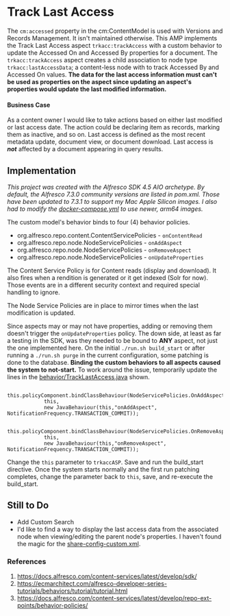# Track Last Access
The `cm:accessed` property in the cm:ContentModel is used with Versions and Records Management. It isn't maintained otherwise. This AMP implements the Track Last Access aspect `trkacc:trackAccess` with a custom behavior to update the Accessed On and Accessed By properties for a document. The `trkacc:trackAccess` aspect creates a child association to node type `trkacc:lastAccessData`; a content-less node with to track Accessed By and Accessed On values. **The data for the last access information must can't be used as properties on the aspect since updating an aspect's properties would update the last modified information.**

#### Business Case
As a content owner I would like to take actions based on either last modified or last access date. The action could be declaring item as records, marking them as inactive, and so on. Last access is defined as the most recent metadata update, document view, or document download. Last access is ***not*** affected by a document appearing in query results.

## Implementation
*This project was created with the Alfresco SDK 4.5 AIO archetype. By default, the Alfresco 7.3.0 community versions are listed in pom.xml. Those have been updated to 7.3.1 to support my Mac Apple Silicon images. I also had to modify the [docker-compose.yml](docker/docker-compose.yml) to use newer, arm64 images.*

The custom model's behavior binds to four (4) behavior policies.
- org.alfresco.repo.content.ContentServicePolicies - `onContentRead`
- org.alfresco.repo.node.NodeServicePolicies - `onAddAspect`
- org.alfresco.repo.node.NodeServicePolicies - `onRemoveAspect`
- org.alfresco.repo.node.NodeServicePolicies - `onUpdateProperties`

The Content Service Policy is for Content reads (display and download). It also fires when a rendition is generated or it get indexed (Solr for now). Those events are in a different security context and required special handling to ignore.

The Node Service Policies are in place to mirror times when the last modification is updated. 

Since aspects may or may not have properties, adding or removing them doesn't trigger the `onUpdateProperties` policy. The down side, at least as far a testing in the SDK, was they needed to be bound to **ANY** aspect, not just the one implemented here. On the initial `./run.sh build_start` or after running a `./run.sh purge` in the current configuration, some patching is done to the database. **Binding the custom behaviors to all aspects caused the system to not-start.** To work around the issue, temporarily update the lines in the [behavior/TrackLastAccess.java](track-last-access-platform/src/main/java/com/alfresco/ssecustom/tracklastaccess/behavior/TrackLastAccess.java) shown.

		this.policyComponent.bindClassBehaviour(NodeServicePolicies.OnAddAspectPolicy.QNAME,
				this, 
				new JavaBehaviour(this,"onAddAspect", NotificationFrequency.TRANSACTION_COMMIT));

		this.policyComponent.bindClassBehaviour(NodeServicePolicies.OnRemoveAspectPolicy.QNAME,
				this, 
				new JavaBehaviour(this,"onRemoveAspect", NotificationFrequency.TRANSACTION_COMMIT));

Change the `this` parameter to `trkaccASP`. Save and run the build_start directive. Once the system starts normally and the first run patching completes, change the parameter back to `this`, save, and re-execute the build_start.

## Still to Do
- Add Custom Search
- I'd like to find a way to display the last access data from the associated node when viewing/editing the parent node's properties. I haven't found the magic for the [share-config-custom.xml](track-last-access-share/src/main/resources/META-INF/share-config-custom.xml).

### References
1. <https://docs.alfresco.com/content-services/latest/develop/sdk/>
1. <https://ecmarchitect.com/alfresco-developer-series-tutorials/behaviors/tutorial/tutorial.html>
1. <https://docs.alfresco.com/content-services/latest/develop/repo-ext-points/behavior-policies/>
